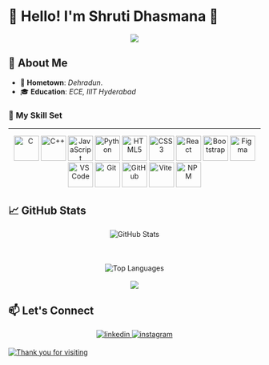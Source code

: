 # 👋 Hello! I'm Shruti Dhasmana 🚀
<div>
  <p align="center"><img src="https://user-images.githubusercontent.com/108824074/208310711-205b6b4a-f445-4215-bbc4-0ebfcbde5259.jpg"></p>
</div>


## 🌟 **About Me**
- 🏡 **Hometown**:  *Dehradun*.
- 🎓 **Education**:  *ECE, IIIT Hyderabad*


### 🚀 **My Skill Set**  
---
<div align="center">
  <img src="https://cdn.jsdelivr.net/gh/devicons/devicon/icons/c/c-original.svg" height="50" alt="C" />
  <img src="https://cdn.jsdelivr.net/gh/devicons/devicon/icons/cplusplus/cplusplus-original.svg" height="50" alt="C++" />
  <img src="https://cdn.jsdelivr.net/gh/devicons/devicon/icons/javascript/javascript-original.svg" height="50" alt="JavaScript" />
  <img src="https://cdn.jsdelivr.net/gh/devicons/devicon/icons/python/python-original.svg" height="50" alt="Python" />
  <img src="https://cdn.jsdelivr.net/gh/devicons/devicon/icons/html5/html5-original.svg" height="50" alt="HTML5" />
  <img src="https://cdn.jsdelivr.net/gh/devicons/devicon/icons/css3/css3-original.svg" height="50" alt="CSS3" />
  <img src="https://cdn.jsdelivr.net/gh/devicons/devicon/icons/react/react-original.svg" height="50" alt="React" />
  <img src="https://cdn.jsdelivr.net/gh/devicons/devicon/icons/bootstrap/bootstrap-original.svg" height="50" alt="Bootstrap" />
  <img src="https://cdn.jsdelivr.net/gh/devicons/devicon/icons/figma/figma-original.svg" height="50" alt="Figma" />
  <img src="https://cdn.jsdelivr.net/gh/devicons/devicon/icons/vscode/vscode-original.svg" height="50" alt="VS Code" />
  <img src="https://cdn.jsdelivr.net/gh/devicons/devicon/icons/git/git-original.svg" height="50" alt="Git" />
  <img src="https://cdn.jsdelivr.net/gh/devicons/devicon/icons/github/github-original.svg" height="50" alt="GitHub" />
  <img src="https://cdn.jsdelivr.net/gh/devicons/devicon/icons/vite/vite-original.svg" height="50" alt="Vite" />
  <img src="https://cdn.jsdelivr.net/gh/devicons/devicon/icons/npm/npm-original-wordmark.svg" height="50" alt="NPM" />
</div>

## 📈 GitHub Stats

<div align="center">
  <img src="https://github-readme-stats.vercel.app/api?username=shruti-doon&show_icons=true&theme=midnight-purple" alt="GitHub Stats" />
  <br><br
  <img src="https://github-readme-streak-stats.herokuapp.com?user=shruti-doon&theme=midnight-purple&hide_border=true" alt="GitHub Streak" />
  <br><br>
  <img src="https://github-readme-stats.vercel.app/api/top-langs/?username=shruti-doon&layout=compact&theme=midnight-purple" alt="Top Languages" />
  <br><br>
  <img align="center" src="https://komarev.com/ghpvc/?username=shruti-doon" />  
</div>



## 📫 Let's Connect
<div align="center">
  <a href="https://www.linkedin.com/in/shrutidoon" target="_blank">
    <img src="https://img.shields.io/badge/linkedin-%231E77B5.svg?&style=for-the-badge&logo=linkedin&logoColor=white" alt="linkedin" style="margin-bottom: 5px;" />
  </a>
  <a href="https://instagram.com/_shruti202_" target="_blank">
    <img src="https://img.shields.io/badge/instagram-%23000000.svg?&style=for-the-badge&logo=instagram&logoColor=white" alt="instagram" style="margin-bottom: 5px;" />
  </a> 
</div>

[![Thank you for visiting](https://readme-typing-svg.demolab.com?font=Orbitron&weight=700&pause=500&color=FF0000&width=600&height=100&lines=Thank+you+for+visiting!+💻)](https://github.com/shruti-doon)
